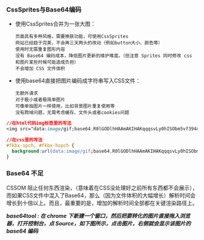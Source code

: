 ### CssSprites与Base64编码

- 使用CssSprites合并为一张大图：

      页面具有多种风格，需要换肤功能，可使用CssSprites
      网站已经趋于完美，不会再三天两头的改动（例如button大小、颜色等）
      使用时无需重复图形内容
      没有 Base64 编码成本，降低图片更新的维护难度。（但注意 Sprites 同时修改 css 和图片某些时候可能造成负担）
      不会增加 CSS 文件体积

- 使用base64直接把图片编码成字符串写入CSS文件：

      无额外请求
      对于极小或者极简单图片
      可像单独图片一样使用，比如背景图片重复使用等
      没有跨域问题，无需考虑缓存、文件头或者cookies问题  

```css
//在html代码img标签里的写法
<img src="data:image/gif;base64,R0lGODlhHAAmAKIHAKqqqsvLy0hISObm5vf394uLiwAAAP///yH5BEoqQqJKAIBaQOVKHAXr3t7txgBjboSvB8EpLoFZywOAo3LFE5lYs/QW9LT1TRk1V7S2xYJADs=">

//在css里的写法
#fkbx-spch, #fkbx-hspch {
  background:url(data:image/gif;base64,R0lGODlhHAAmAKIHAKqqqsvLy0hISObm5vf394uLiwAAAP///yH5BEoqQqJKAIBaQOVKHAXr3t7txgBjboSvB8EpLoFZywOAo3LFE5lYs/QW9LT1TRk1V7S2xYJADs=) no-repeat center;
}
```

### Base64 不足

CSSOM 阻止任何东西渲染，（意味着在CSS没处理好之前所有东西都不会展示），而如果CSS文件中混入了Base64，那么（因为文件体积的大幅增长）解析时间会增长到十倍以上。而且，最重要的是，增加的解析时间全部都在关键渲染路径上。

***base64tool : 在 chrome 下新建一个窗口，然后把要转化的图片直接拖入浏览器，打开控制台，点 Source，如下图所示，点击图片，右侧就会显示该图片的 base64 编码***
